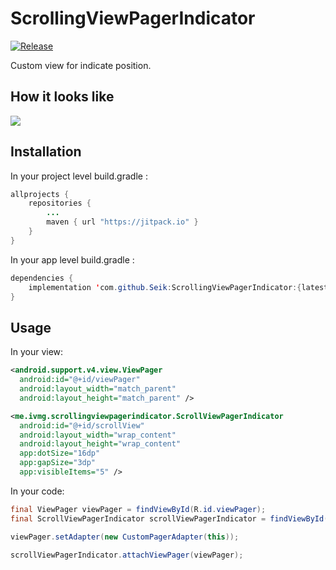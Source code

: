 # ScrollingViewPagerIndicator
[![Release](https://jitpack.io/v/Seik/ScrollingViewPagerIndicator.svg)](https://jitpack.io/#Seik/ScrollingViewPagerIndicator)

Custom view for indicate position.

## How it looks like

<img src="https://i.imgur.com/AqiFdew.gif">

## Installation
In your project level build.gradle :

```java
allprojects {
    repositories {
        ...
        maven { url "https://jitpack.io" }
    }
}
```

In your app level build.gradle :

```java
dependencies {
    implementation 'com.github.Seik:ScrollingViewPagerIndicator:{latest_version}'
}
```

## Usage

In your view:

```xml
<android.support.v4.view.ViewPager
  android:id="@+id/viewPager"
  android:layout_width="match_parent"
  android:layout_height="match_parent" />

<me.ivmg.scrollingviewpagerindicator.ScrollViewPagerIndicator
  android:id="@+id/scrollView"
  android:layout_width="wrap_content"
  android:layout_height="wrap_content"
  app:dotSize="16dp"
  app:gapSize="3dp"
  app:visibleItems="5" />
```

In your code:

```java
final ViewPager viewPager = findViewById(R.id.viewPager);
final ScrollViewPagerIndicator scrollViewPagerIndicator = findViewById(R.id.scrollView);

viewPager.setAdapter(new CustomPagerAdapter(this));

scrollViewPagerIndicator.attachViewPager(viewPager);
```
